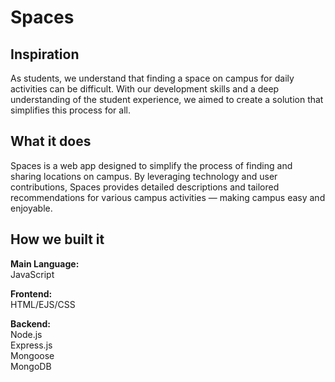 # Spaces

## Inspiration   
As students, we understand that finding a space on campus for daily activities can be difficult. With our development skills and a deep understanding of the student experience, we aimed to create a solution that simplifies this process for all.  
  
## What it does    
Spaces is a web app designed to simplify the process of finding and sharing locations on campus. By leveraging technology and user contributions, Spaces provides detailed descriptions and tailored recommendations for various campus activities — making campus easy and enjoyable.   
  
## How we built it   

**Main Language:**  
JavaScript  

**Frontend:**  
HTML/EJS/CSS    
  
**Backend:**  
Node.js  
Express.js  
Mongoose  
MongoDB  
